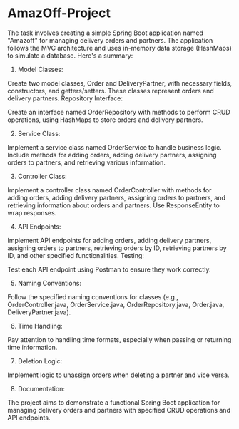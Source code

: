 # AmazOff-Project

The task involves creating a simple Spring Boot application named "Amazoff" for managing delivery orders and partners. The application follows the MVC architecture and uses in-memory data storage (HashMaps) to simulate a database. Here's a summary:

1. Model Classes:

Create two model classes, Order and DeliveryPartner, with necessary fields, constructors, and getters/setters. These classes represent orders and delivery partners.
Repository Interface:

Create an interface named OrderRepository with methods to perform CRUD operations, using HashMaps to store orders and delivery partners.

2. Service Class:

Implement a service class named OrderService to handle business logic. Include methods for adding orders, adding delivery partners, assigning orders to partners, and retrieving various information.

3. Controller Class:

Implement a controller class named OrderController with methods for adding orders, adding delivery partners, assigning orders to partners, and retrieving information about orders and partners. Use ResponseEntity to wrap responses.

4. API Endpoints:

Implement API endpoints for adding orders, adding delivery partners, assigning orders to partners, retrieving orders by ID, retrieving partners by ID, and other specified functionalities.
Testing:

Test each API endpoint using Postman to ensure they work correctly.

5. Naming Conventions:

Follow the specified naming conventions for classes (e.g., OrderController.java, OrderService.java, OrderRepository.java, Order.java, DeliveryPartner.java).

6. Time Handling:

Pay attention to handling time formats, especially when passing or returning time information.

7. Deletion Logic:

Implement logic to unassign orders when deleting a partner and vice versa.

8. Documentation:

The project aims to demonstrate a functional Spring Boot application for managing delivery orders and partners with specified CRUD operations and API endpoints.
